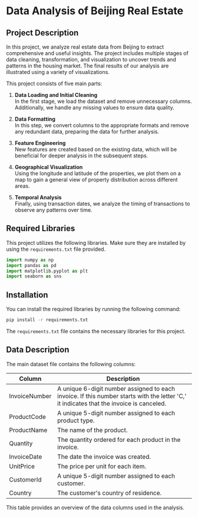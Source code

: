# Data Analysis of Beijing Real Estate

## Project Description

In this project, we analyze real estate data from Beijing to extract comprehensive and useful insights. The project includes multiple stages of data cleaning, transformation, and visualization to uncover trends and patterns in the housing market. The final results of our analysis are illustrated using a variety of visualizations.

This project consists of five main parts:

1. **Data Loading and Initial Cleaning**  
   In the first stage, we load the dataset and remove unnecessary columns. Additionally, we handle any missing values to ensure data quality.

2. **Data Formatting**  
   In this step, we convert columns to the appropriate formats and remove any redundant data, preparing the data for further analysis.

3. **Feature Engineering**  
   New features are created based on the existing data, which will be beneficial for deeper analysis in the subsequent steps.

4. **Geographical Visualization**  
   Using the longitude and latitude of the properties, we plot them on a map to gain a general view of property distribution across different areas.

5. **Temporal Analysis**  
   Finally, using transaction dates, we analyze the timing of transactions to observe any patterns over time.

## Required Libraries

This project utilizes the following libraries. Make sure they are installed by using the `requirements.txt` file provided.

```python
import numpy as np
import pandas as pd
import matplotlib.pyplot as plt
import seaborn as sns
```

## Installation

You can install the required libraries by running the following command:

```bash
pip install -r requirements.txt
```

The `requirements.txt` file contains the necessary libraries for this project.

## Data Description

The main dataset file contains the following columns:

| Column         | Description                                                                                     |
|----------------|-------------------------------------------------------------------------------------------------|
| InvoiceNumber  | A unique 6-digit number assigned to each invoice. If this number starts with the letter 'C,' it indicates that the invoice is canceled. |
| ProductCode    | A unique 5-digit number assigned to each product type.                                          |
| ProductName    | The name of the product.                                                                        |
| Quantity       | The quantity ordered for each product in the invoice.                                           |
| InvoiceDate    | The date the invoice was created.                                                               |
| UnitPrice      | The price per unit for each item.                                                               |
| CustomerId     | A unique 5-digit number assigned to each customer.                                              |
| Country        | The customer's country of residence.                                                            |

This table provides an overview of the data columns used in the analysis.

